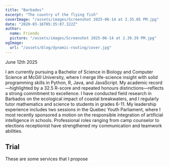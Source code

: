 ```yaml
---
title: "Barbados"
excerpt: "The country of the flying fish"
coverImage: "/assets/images/Screenshot 2025-06-14 at 2.35.05 PM.jpg"
date: "2020-03-16T05:35:07.322Z"
author:
  name: Friends
  picture: "/assets/images/Screenshot 2025-06-14 at 2.39.39 PM.jpg"
ogImage:
  url: "/assets/blog/dynamic-routing/cover.jpg"
---
```


June 12th 2025

 I am currently pursuing a Bachelor of Science in Biology and Computer Science at McGill University, where I merge life-science insight with solid programming skills in Python, R, Java, and JavaScript. My academic record—highlighted by a 32.5 R-score and repeated honours distinctions—reflects a strong commitment to excellence. I have conducted field research in Barbados on the ecological impact of coastal breakwaters, and I regularly tutor mathematics and science to students in grades 6-11. My leadership experience includes two sessions in the Quebec Youth Parliament, where I most recently sponsored a motion on the responsible integration of artificial intelligence in schools. Professional roles ranging from camp counselor to elections receptionist have strengthened my communication and teamwork abilities.

## Trial

These are some services that I propose